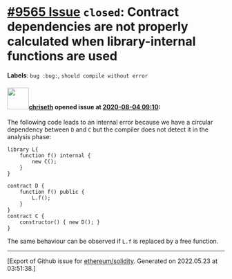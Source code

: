 # [\#9565 Issue](https://github.com/ethereum/solidity/issues/9565) `closed`: Contract dependencies are not properly calculated when library-internal functions are used
**Labels**: `bug :bug:`, `should compile without error`


#### <img src="https://avatars.githubusercontent.com/u/9073706?v=4" width="50">[chriseth](https://github.com/chriseth) opened issue at [2020-08-04 09:10](https://github.com/ethereum/solidity/issues/9565):

The following code leads to an internal error because we have a circular dependency between `D` and `C` but the compiler does not detect it in the analysis phase:
```
library L{
    function f() internal {
        new C();
    }
}

contract D {
    function f() public {
        L.f();
    }
}
contract C {
    constructor() { new D(); }
}
```
The same behaviour can be observed if `L.f` is replaced by a free function.




-------------------------------------------------------------------------------



[Export of Github issue for [ethereum/solidity](https://github.com/ethereum/solidity). Generated on 2022.05.23 at 03:51:38.]
